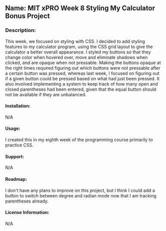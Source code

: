 ## Name: MIT xPRO Week 8 Styling My Calculator Bonus Project

### Description:

This week, we focused on styling with CSS. I decided to add styling features to my calculator program, using the CSS grid layout to give the calculator a better overall appearance. I styled my buttons so that they change color when hovered over, move and eliminate shadows when clicked, and are opaque when not pressable. Making the buttons opaque at the right times required figuring out which buttons were not pressable after a certain button was pressed, whereas last week, I focused on figuring out if a given button could be pressed based on what had just been pressed. It also involved implementing a system to keep track of how many open and closed parentheses had been entered, given that the equal button should not be available if they are unbalanced. 

#### Installation:

N/A

#### Usage: 

I created this in my eighth week of the programming course primarily to practice CSS.

#### Support:

N/A

#### Roadmap: 

I don't have any plans to improve on this project, but I think I could add a button to switch between degree and radian mode now that I am tracking parentheses already.

#### License Information:

N/A